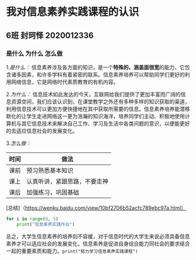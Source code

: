 # 我对信息素养实践课程的认识

## 6班 封珂怿 2020012336

### 是什么 为什么 怎么做

1.*是什么：* 信息素养涉及各方面的知识，是一个**特殊的、涵盖面很宽**的能力，它包含诸多因素，和许多学科有着紧密的联系。信息素养培养可以帮助同学们更好的利用网络信息，它是网络时代素质教育的有机内容。

2.*为什么：* 信息技术如此发达的今天，互联网给我们提供了更加丰富而广阔的信息资源空间，我们应该认识到，在课堂教学之外还有多种多样的知识获取的渠道，利用信息技术可以更加方便快捷地在其中获取所需要的信息。信息素养培养能潜移默化的让学生走进网络这一更为浩瀚的知识海洋，培养同学们主动、积极地使用计算机与其它信息技术来解决自己工作、学习及生活中各类问题的意识，以便能更好的去适应信息社会的发展变化。 

3.*怎么做：*



| 时间 | 做法                         |
| ---- | ---------------------------- |
| 课前 | 预习熟悉基本知识             |
| 课上 | 认真听讲，紧跟思路，不要走神 |
| 课后 | 加强练习，巩固基础           |

[总结]（https://wenku.baidu.com/view/10bf2706b52acfc789ebc97a.html）

```python
for i in range(0, 5)
    print("信息素养实践作业")
```

总之，大学生信息素养的培养刻不容缓，对于信息时代的大学生来说必须具备信息素养才可以适应社会的发展变化，信息素养是促进自身综合能力同社会的要求结合一起的重要素质和能力。`print("努力学习信息素养实践课程")`
